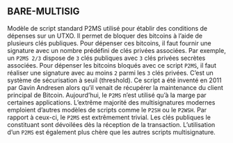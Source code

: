 ## BARE-MULTISIG

Modèle de script standard P2MS utilisé pour établir des conditions de dépenses sur un UTXO. Il permet de bloquer des bitcoins à l’aide de plusieurs clés publiques. Pour dépenser ces bitcoins, il faut fournir une signature avec un nombre prédéfini de clés privées associées. Par exemple, un `P2MS 2/3` dispose de `3` clés publiques avec `3` clés privées secrètes associées. Pour dépenser les bitcoins bloqués avec ce script `P2MS`, il faut réaliser une signature avec au moins `2` parmi les `3` clés privées. C’est un système de sécurisation à seuil (threshold). Ce script a été inventé en 2011 par Gavin Andresen alors qu’il venait de récupérer la maintenance du client principal de Bitcoin. Aujourd’hui, le `P2MS` n’est utilisé qu’à la marge par certaines applications. L’extrême majorité des multisignatures modernes emploient d’autres modèles de scripts comme le `P2SH` ou le `P2WSH`. Par rapport à ceux-ci, le `P2MS` est extrêmement trivial. Les clés publiques le constituant sont dévoilées dès la réception de la transaction. L’utilisation d’un `P2MS` est également plus chère que les autres scripts multisignature.

